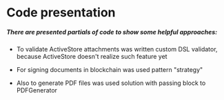 # Code presentation

##### There are presented partials of code to show some helpful approaches: 

* To validate ActiveStore attachments was written custom DSL validator, because ActiveStore doesn't realize such feature yet

* For signing documents in blockchain was used pattern "strategy"

* Also to generate PDF files was used solution with passing block to PDFGenerator 
